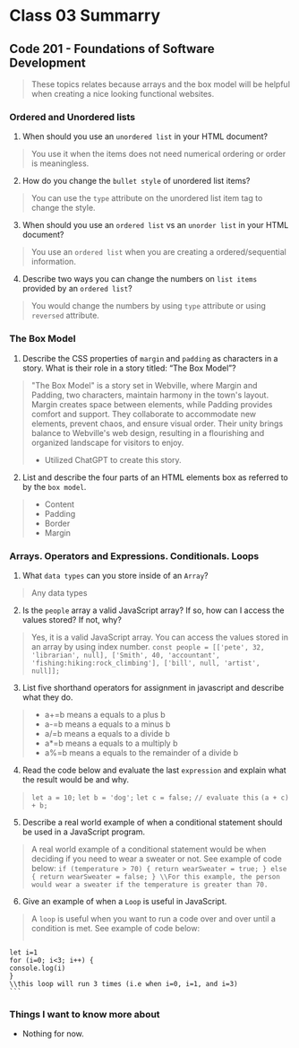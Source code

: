 # Class 03 Summarry
## Code 201 - Foundations of Software Development

> These topics relates because arrays and the box model will be helpful when creating a nice looking functional websites.

### Ordered and Unordered lists
1. When should you use an `unordered list` in your HTML document?
  > You use it when the items does not need numerical ordering or order is meaningless.
2. How do you change the `bullet style` of unordered list items?
  > You can use the `type` attribute on the unordered list item tag to change the style.
3. When should you use an `ordered list` vs an `unorder list` in your HTML document?
  > You use an `ordered list` when you are creating a ordered/sequential information.
4. Describe two ways you can change the numbers on `list items` provided by an `ordered list`?
  > You would change the numbers by using `type` attribute or using `reversed` attribute.

### The Box Model
1. Describe the CSS properties of `margin` and `padding` as characters in a story. What is their role in a story titled: “The Box Model”?
  > "The Box Model" is a story set in Webville, where Margin and Padding, two characters, maintain harmony in the town's layout. Margin creates space between elements, while Padding provides comfort and support. They collaborate to accommodate new elements, prevent chaos, and ensure visual order. Their unity brings balance to Webville's web design, resulting in a flourishing and organized landscape for visitors to enjoy.
  > * Utilized ChatGPT to create this story.
2. List and describe the four parts of an HTML elements box as referred to by the `box model`.
  > * Content
  > * Padding
  > * Border
  > * Margin

### Arrays. Operators and Expressions. Conditionals. Loops
1. What `data types` can you store inside of an `Array`?
  > Any data types
2. Is the `people` array a valid JavaScript array? If so, how can I access the values stored? If not, why?
  > Yes, it is a valid JavaScript array. You can access the values stored in an array by using index number.
  > `const people = [['pete', 32, 'librarian', null], ['Smith', 40, 'accountant', 'fishing:hiking:rock_climbing'], ['bill', null, 'artist', null]];`
3. List five shorthand operators for assignment in javascript and describe what they do.
  > * a+=b means a equals to a plus b
  > * a-=b means a equals to a minus b
  > * a/=b means a equals to a divide b
  > * a*=b means a equals to a multiply b
  > * a%=b means a equals to the remainder of a divide b
4. Read the code below and evaluate the last `expression` and explain what the result would be and why.
  > `let a = 10;`
  > `let b = 'dog';`
  > `let c = false;`
  > `// evaluate this`
  > `(a + c) + b;`
5. Describe a real world example of when a conditional statement should be used in a JavaScript program.
  > A real world example of a conditional statement would be when deciding if you need to wear a sweater or not. See example of code below:
    ```
    if (temperature > 70) {
    return wearSweater = true;
    } else {
    return wearSweater = false;
    }
    \\For this example, the person would wear a sweater if the temperature is greater than 70.
    ```
6. Give an example of when a `Loop` is useful in JavaScript.
  > A `loop` is useful when you want to run a code over and over until a condition is met. See example of code below:
  > ```
    let i=1
    for (i=0; i<3; i++) {
    console.log(i)
    }
    \\this loop will run 3 times (i.e when i=0, i=1, and i=3)
    ```

### Things I want to know more about
* Nothing for now.